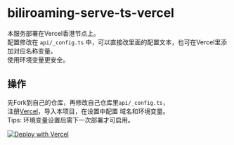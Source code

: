 # biliroaming-serve-ts-vercel

本服务部署在Vercel香港节点上。  
配置修改在 `api/_config.ts` 中，可以直接改里面的配置文本，也可在Vercel里添加对应名称变量。  
使用环境变量更安全。  

## 操作

先Fork到自己的仓库，再修改自己仓库里`api/_config.ts`，  
注册[Vercel](https://vercel.com)，导入本项目，在设置中配置 域名和环境变量。  
Tips: 环境变量设置后需下一次部署才可启用。

[![Deploy with Vercel](https://vercel.com/button)](https://vercel.com/new/clone?repository-url=https%3A%2F%2Fgithub.com%2Fbili-vd-bak%2Fbiliroaming-serve-ts-vercel.git&project-name=biliroaming-serve-ts)